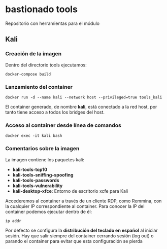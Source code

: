 # bastionado tools
Repositorio con herramientas para el módulo

## Kali

### Creación de la imagen

Dentro del directorio tools ejecutamos:

`docker-compose build`

### Lanzamiento del container

`docker run -d --name kali --network host --privileged=true tools_kali`

El container generado, de nombre **kali**, está conectado a la red host, por tanto tiene acceso a todos los bridges del host.

### Acceso al container desde línea de comandos

`docker exec -it kali bash`

### Comentarios sobre la imagen

La imagen contiene los paquetes kali:

* **kali-tools-top10**
* **kali-tools-sniffing-spoofing**
* **kali-tools-passwords**
* **kali-tools-vulnerability**
* **kali-desktop-xfce**: Entorno de escritorio xcfe para Kali

Accederemos al container a través de un cliente RDP, como Remmina, con la cualquier IP correspondiente al container. Para conocer la IP del container podemos ejecutar dentro de él:

`ip addr`

Por defecto se configura la **distribución del teclado en español** al iniciar sesión. Hay que salir siempre del container cerrando sesión (log out) o parando el container para evitar que esta configuración se pierda
